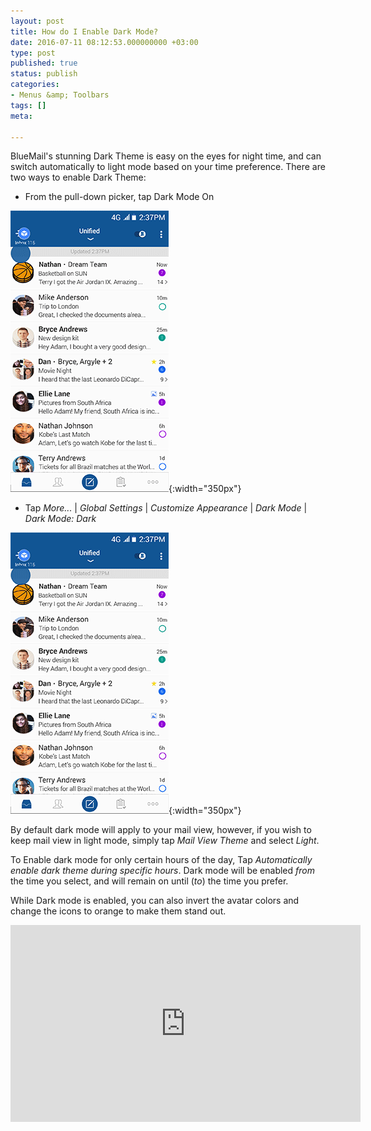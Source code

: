 ```yaml
---
layout: post
title: How do I Enable Dark Mode?
date: 2016-07-11 08:12:53.000000000 +03:00
type: post
published: true
status: publish
categories:
- Menus &amp; Toolbars
tags: []
meta:

---
```


BlueMail's stunning Dark Theme is easy on the eyes for night time, and can switch automatically to light mode based on your time preference.
There are two ways to enable Dark Theme:

* From the pull-down picker, tap Dark Mode On

![DarkTheme](/assets/BlueMail_Tip_DarkTheme_v1.gif){:width="350px"}

* Tap *More...* \| *Global Settings* \| *Customize Appearance* \| *Dark Mode* \| *Dark Mode: Dark*

![Dark Theme 2](/assets/BlueMail_Tip_DarkTheme_v2.gif){:width="350px"}

By default dark mode will apply to your mail view, however, if you wish to keep mail view in light mode, simply tap *Mail View Theme* and select *Light*.

To Enable dark mode for only certain hours of the day, Tap *Automatically enable dark theme during specific hours*. Dark mode will be enabled *from* the time you select, and will remain on until (*to*) the time you prefer.

While Dark mode is enabled, you can also invert the avatar colors and change the icons to orange to make them stand out.

<iframe src="https://www.youtube.com/embed/O8Qzw8ulh_o?list=PLXcA1xyD8E7dB0XsKApln4AqCumFbmOJK&loop=1" width="560" height="315" frameborder="0" allowfullscreen="allowfullscreen"></iframe>